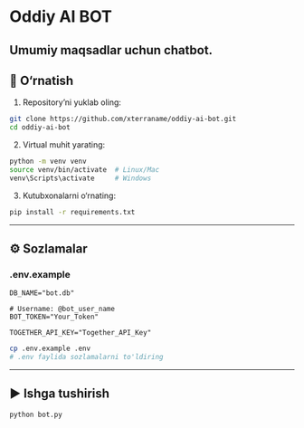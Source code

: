 # Oddiy AI BOT

## Umumiy maqsadlar uchun chatbot.

## 🚀 O‘rnatish

1. Repository’ni yuklab oling:

```bash
git clone https://github.com/xterraname/oddiy-ai-bot.git
cd oddiy-ai-bot
```

2. Virtual muhit yarating:

```bash
python -m venv venv
source venv/bin/activate  # Linux/Mac
venv\Scripts\activate     # Windows
```

3. Kutubxonalarni o‘rnating:

```bash
pip install -r requirements.txt
```

---

## ⚙️ Sozlamalar

### .env.example

```env
DB_NAME="bot.db"

# Username: @bot_user_name
BOT_TOKEN="Your_Token"

TOGETHER_API_KEY="Together_API_Key"
```

```bash
cp .env.example .env
# .env faylida sozlamalarni to'ldiring
```

---

## ▶️ Ishga tushirish

```bash
python bot.py
```
